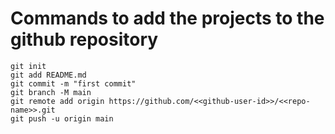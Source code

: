 # Commands to add the projects to the github repository

```
git init
git add README.md
git commit -m "first commit"
git branch -M main
git remote add origin https://github.com/<<github-user-id>>/<<repo-name>>.git
git push -u origin main

```
